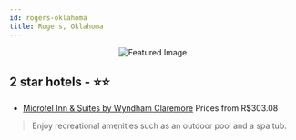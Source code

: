 ```yaml
---
id: rogers-oklahoma
title: Rogers, Oklahoma
---
```


<center><img src="https://i.travelapi.com/hotels/1000000/810000/801800/801776/862a1010_z.jpg" alt="Featured Image" /></center>


##  2 star hotels - ⭐️⭐️

-    [Microtel Inn & Suites by Wyndham Claremore](https://us.hurb.com/hotels/rogers/microtel-inn-suites-by-wyndham-claremore-JNP-JP387034?cmp=18055) Prices from R$303.08
   > Enjoy recreational amenities such as an outdoor pool and a spa tub.
